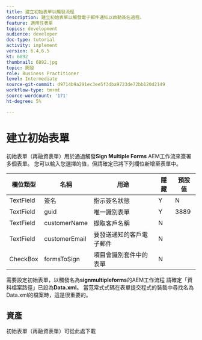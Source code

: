 ```yaml
---
title: 建立初始表單以觸發流程
description: 建立初始表單以觸發電子郵件通知以啟動簽名過程。
feature: 適用性表單
topics: development
audience: developer
doc-type: tutorial
activity: implement
version: 6.4,6.5
kt: 6892
thumbnail: 6892.jpg
topic: 開發
role: Business Practitioner
level: Intermediate
source-git-commit: d9714b9a291ec3ee5f3dba9723de72bb120d2149
workflow-type: tm+mt
source-wordcount: '171'
ht-degree: 5%

---
```



# 建立初始表單

初始表單（再融資表單）用於通過觸發&#x200B;**Sign Multiple Forms** AEM工作流來簽署多個表單。 您可以輸入您選擇的值，但請確定已將下列欄位新增至表單中。



| 欄位類型 | 名稱 | 用途 | 隱藏 | 預設值 |
------------------------|---------------------------------------|--------------------|--------|-----------------
| TextField | 簽名 | 指示簽名狀態 | Y | N |
| TextField | guid | 唯一識別表單 | Y | 3889 |
| TextField | customerName | 擷取客戶名稱 | N |
| TextField | customerEmail | 要發送通知的客戶電子郵件 | N |
| CheckBox | formsToSign | 項目會識別套件中的表單 | N |



需要設定初始表單，以觸發名為&#x200B;**signmultipleforms**的AEM工作流程
請確定「資料檔案路徑」已設為**Data.xml**。 當范常式式碼在表單提交程式的裝載中尋找名為Data.xml的檔案時，這是很重要的。

## 資產

初始表單（再融資表單）可從此處下載[](assets/refinance-form.zip)





